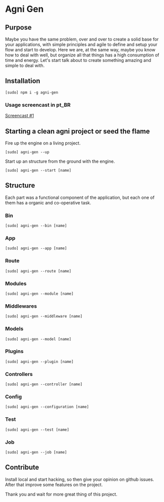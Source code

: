 # Agni Gen

## Purpose

Maybe you have the same problem, over and over to create a solid base for your applications,
with simple principles and agile to define and setup your flow and start to develop. Here we are,
at the same way, maybe you know how to deal with well, but organize all that things has a high consumption of time and energy.
Let's start talk about to create something amazing and simple to deal with.

## Installation

  ```
  [sudo] npm i -g agni-gen
  ```

### Usage screencast in pt_BR

[Screencast #1](http://youtu.be/U0BKa_ocKvI)

## Starting a clean agni project or seed the flame

  Fire up the engine on a living project.

  ```
  [sudo] agni-gen --up
  ```

  Start up an structure from the ground with the engine.

  ```
  [sudo] agni-gen --start [name]
  ```

## Structure

Each part was a functional component of the application, but each one of them has a organic and co-operative task.

### Bin 

  ```
  [sudo] agni-gen --bin [name] 
  ```

### App 

  ```
  [sudo] agni-gen --app [name] 
  ```

### Route 

  ```
  [sudo] agni-gen --route [name] 
  ```

### Modules

  ```
  [sudo] agni-gen --module [name] 
  ```

### Middlewares

  ```
  [sudo] agni-gen --middleware [name]
  ```

### Models

  ```
  [sudo] agni-gen --model [name]
  ```

### Plugins

  ```
  [sudo] agni-gen --plugin [name]
  ```

### Controllers

  ```
  [sudo] agni-gen --controller [name]
  ```

### Config

  ```
  [sudo] agni-gen --configuration [name]
  ```

### Test 

  ```
  [sudo] agni-gen --test [name]
  ```

### Job 

  ```
  [sudo] agni-gen --job [name]
  ```

## Contribute

  Install local and start hacking, so then give your opinion on github issues.
  After that improve some features on the project.

Thank you and wait for more great thing of this project.
